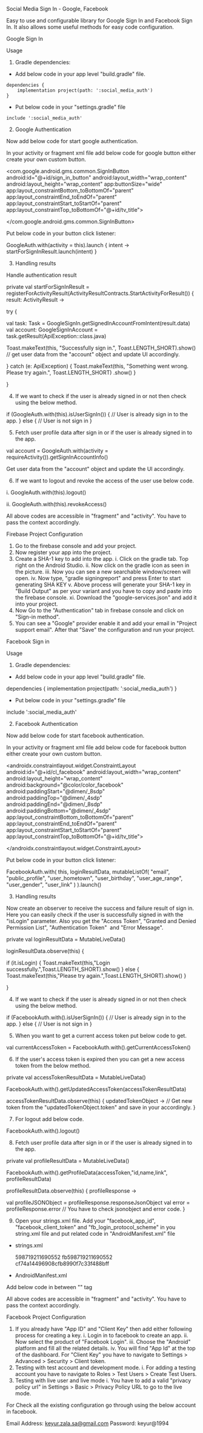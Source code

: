 Social Media Sign In - Google, Facebook

Easy to use and configurable library for Google Sign In and Facebook Sign In.  It also allows some useful methods for easy code configuration.

Google Sign In

Usage

1. Gradle dependencies:

- Add below code in your app level "build.gradle" file.


```
dependencies {
    implementation project(path: ':social_media_auth')
}
```

- Put below code in your "settings.gradle" file

`include ':social_media_auth'`

2. Google Authentication

Now add below code for start google authentication.

In your activity or fragment xml file add below code for google button either create your own custom button.

<com.google.android.gms.common.SignInButton
    android:id="@+id/sign_in_button"
    android:layout_width="wrap_content"
    android:layout_height="wrap_content"
    app:buttonSize="wide"
    app:layout_constraintBottom_toBottomOf="parent"
    app:layout_constraintEnd_toEndOf="parent"
    app:layout_constraintStart_toStartOf="parent"
    app:layout_constraintTop_toBottomOf="@+id/tv_title">

 <ImageView
  android:layout_width="@dimen/_12sdp"
  android:layout_height="@dimen/_12sdp"
  android:layout_gravity="center_vertical"
  android:layout_marginStart="12dp"
  android:contentDescription="@string/clicked"
  app:srcCompat="@drawable/ic_google" />

</com.google.android.gms.common.SignInButton>

Put below code in your button click listener:

GoogleAuth.with(activity = this).launch { intent ->
    startForSignInResult.launch(intent)
}

3. Handling results

Handle authentication result

private val startForSignInResult =
registerForActivityResult(ActivityResultContracts.StartActivityForResult()) { result: ActivityResult ->

try { 
 
  val task: Task<GoogleSignInAccount> =
  GoogleSignIn.getSignedInAccountFromIntent(result.data)
  val account: GoogleSignInAccount = task.getResult(ApiException::class.java)
              
  Toast.makeText(this, "Successfully sign in.", Toast.LENGTH_SHORT).show()
  // get user data from the  "account" object and update UI accordingly.

} catch (e: ApiException) {
  Toast.makeText(this, "Something went wrong. Please try again.", Toast.LENGTH_SHORT) .show()
}

}

4. If we want to check if the user is already signed in or not then check using the below method.

if (GoogleAuth.with(this).isUserSignIn()) {
    // User is already sign in to the app.
} else { 
    // User is not sign in
}

5. Fetch user profile data after sign in or if the user is already signed in to the app.

val account = GoogleAuth.with(activity = requireActivity()).getSignInAccountInfo()

Get user data from the  "account" object and update the UI accordingly.

6. If we want to logout and revoke the access of the user use below code.

i.  GoogleAuth.with(this).logout()

ii.  GoogleAuth.with(this).revokeAccess()

All above codes are accessible in "fragment" and "activity". You have to pass the context accordingly.

Firebase Project Configuration

1. Go to the firebase console and add your project.
2. Now register your app into the project.
3. Create a SHA-1 key to add into the app.
   i.   Click on the gradle tab. Top right on the Android Studio.
   ii.  Now click on the gradle icon as seen in the picture.
   iii. Now you can see a new searchable window/screen will open.
   iv. Now type, "gradle signingreport" and press Enter to start generating SHA KEY
   v.  Above process will generate your SHA-1 key in "Build Output" as per your variant and you have to copy and paste into the firebase console.
   xi. Download the "google-services.json" and add it into your project.
4. Now Go to the "Authentication" tab in firebase console and click on "Sign-in method".
5. You can see a "Google" provider enable it and add your email in "Project support email". After that "Save" the configuration and run your project.

Facebook Sign in

Usage

1. Gradle dependencies:

- Add below code in your app level "build.gradle" file.

dependencies {
    implementation project(path: ':social_media_auth')
}

- Put below code in your "settings.gradle" file

include ':social_media_auth'

2. Facebook Authentication

Now add below code for start facebook authentication.

In your activity or fragment xml file add below code for facebook button either create your own custom button.

<androidx.constraintlayout.widget.ConstraintLayout
 android:id="@+id/cl_facebook"
 android:layout_width="wrap_content"
 android:layout_height="wrap_content"
 android:background="@color/color_facebook"
 android:paddingStart="@dimen/_8sdp"
 android:paddingTop="@dimen/_4sdp"
 android:paddingEnd="@dimen/_8sdp"
 android:paddingBottom="@dimen/_4sdp"
 app:layout_constraintBottom_toBottomOf="parent"
 app:layout_constraintEnd_toEndOf="parent"
 app:layout_constraintStart_toStartOf="parent"
 app:layout_constraintTop_toBottomOf="@+id/tv_title">

<ImageView
 android:id="@+id/iv_fb"
 android:layout_width="@dimen/_12sdp"
 android:layout_height="@dimen/_12sdp"
 android:contentDescription="@string/clicked"
 android:src="@drawable/ic_facebook"
 app:layout_constraintBottom_toBottomOf="parent"
 app:layout_constraintStart_toStartOf="parent"
 app:layout_constraintTop_toTopOf="parent" />

<TextView
 android:layout_width="wrap_content"
 android:layout_height="wrap_content"
 android:layout_marginStart="@dimen/_8sdp"
 android:text="@string/continue_with_facebook"
 android:textColor="@color/white"
 android:textStyle="bold"
 android:id="@+id/tv_login"
 app:layout_constraintBottom_toBottomOf="parent"
 app:layout_constraintEnd_toEndOf="parent"
 app:layout_constraintStart_toEndOf="@+id/iv_fb"
 app:layout_constraintTop_toTopOf="parent" />

</androidx.constraintlayout.widget.ConstraintLayout>

Put below code in your button click listener:

FacebookAuth.with(
 this, loginResultData, mutableListOf(
 "email",
 "public_profile",
 "user_hometown",
 "user_birthday",
 "user_age_range",
 "user_gender",
 "user_link"
)
).launch()

3. Handling results

Now create an observer to receive the success and failure result of sign in. Here you can easily check if the user is successfully signed in with the "isLogin" parameter. Also you get the "Access Token", "Granted and Denied Permission List", "Authentication Token"  and "Error Message".

private val loginResultData = MutableLiveData<FacebookLoginResult>()

loginResultData.observe(this) {

 if (it.isLogin) {
    Toast.makeText(this,"Login successfully.",Toast.LENGTH_SHORT).show()
 } else {
    Toast.makeText(this,"Please try again.",Toast.LENGTH_SHORT).show()
 }

}

4. If we want to check if the user is already signed in or not then check using the below method.

if (FacebookAuth.with().isUserSignIn()) {
    // User is already sign in to the app.
} else {
    // User is not sign in
}

5. When you want to get a current access token put below code to get.

val currentAccessToken = FacebookAuth.with().getCurrentAccessToken()

6. If the user's access token is expired then you can get a new access token from the below method.

private val accessTokenResultData = MutableLiveData<AccessToken>()

FacebookAuth.with().getUpdatedAccessToken(accessTokenResultData)

accessTokenResultData.observe(this) { updatedTokenObject ->
  // Get new token from the "updatedTokenObject.token" and save in your accordingly.
}

7. For logout add below code.

FacebookAuth.with().logout()

8. Fetch user profile data after sign in or if the user is already signed in to the app.

private val profileResultData = MutableLiveData<FacebookProfileResult>()

FacebookAuth.with().getProfileData(accessToken,"id,name,link", profileResultData)

profileResultData.observe(this) { profileResponse ->

  val profileJSONObject = profileResponse.responseJsonObject
  val error = profileResponse.error
  // You have to check jsonobject and error code.
}

9. Open your strings.xml file. Add your "facebook_app_id", "facebook_client_token" and "fb_login_protocol_scheme" in you string.xml file and put related code in "AndroidManifest.xml" file

- strings.xml

  <string name="facebook_app_id">598719211690552</string>
  <string name="fb_login_protocol_scheme">fb598719211690552</string>
  <string name="facebook_client_token">cf74a14496908cfb8990f7c33f488bff</string>

- AndroidManifest.xml

<uses-permission android:name="com.google.android.gms.permission.AD_ID" tools:node="remove"/>

Add below code in between "<application>" tag

<meta-data android:name="com.facebook.sdk.ApplicationId" android:value="@string/facebook_app_id"/>
<meta-data android:name="com.facebook.sdk.ClientToken" android:value="@string/facebook_client_token"/>

<activity
    android:name="com.facebook.CustomTabActivity"
    android:exported="true">
    <intent-filter>
     <action android:name="android.intent.action.VIEW" />
     <category android:name="android.intent.category.DEFAULT" />
     <category android:name="android.intent.category.BROWSABLE" />
     <data android:scheme="@string/fb_login_protocol_scheme" />
    </intent-filter>
</activity>

All above codes are accessible in "fragment" and "activity". You have to pass the context accordingly.

Facebook Project Configuration

1. If you already have "App ID" and "Client Key" then add either following process for creating a key.
   i.   Login in to facebook to create an app.
   ii.  Now select the product of "Facebook Login".
   iii. Choose the "Android" platform and fill all the related details.
   iv. You will find "App Id" at the top of the dashboard. For "Client Key" you have to navigate to Settings > Advanced > Security > Client token.
2. Testing with test account and development mode.
   i. For adding a testing account you have to navigate to Roles > Test Users > Create Test Users.
3. Testing with live user and live mode
   i. You have to add a valid "privacy policy url" in Settings > Basic > Privacy Policy URL to go to the live mode.

For Check all the existing configuration go through using the below account in facebook.

Email Address: keyur.zala.sa@gmail.com
Password: keyur@1994









